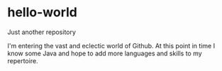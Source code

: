 # hello-world
Just another repository

I'm entering the vast and eclectic world of Github.  At this point in time I know some Java and hope to add more languages and skills to my repertoire.
